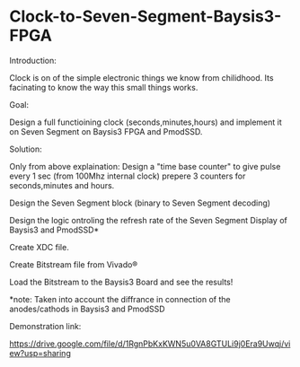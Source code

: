 # Clock-to-Seven-Segment-Baysis3-FPGA

Introduction:

Clock is on of the simple electronic things we know from chilidhood.
Its facinating to know the way this small things works.

Goal:

Design a full functioining clock (seconds,minutes,hours) and implement it on
Seven Segment on Baysis3 FPGA and PmodSSD.


Solution:

Only from above explaination:
Design a "time base counter" to give pulse every 1 sec (from 100Mhz internal clock)
prepere 3 counters for seconds,minutes and hours.

Design the Seven Segment block (binary to Seven Segment decoding)

Design the logic ontroling the refresh rate of the Seven Segment Display of Baysis3 and PmodSSD*

Create XDC file.

Create Bitstream file from Vivado®

Load the Bitstream to the Baysis3 Board and see the results!

*note: Taken into account the diffrance in connection of the anodes/cathods in Baysis3 and PmodSSD


Demonstration link:

https://drive.google.com/file/d/1RgnPbKxKWN5u0VA8GTULi9j0Era9Uwqj/view?usp=sharing


